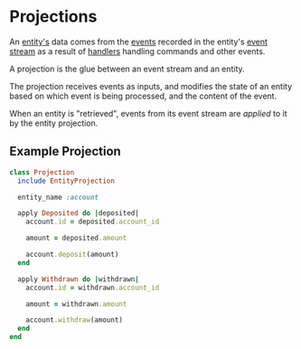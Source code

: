 # Projections

An [entity's](./entities.md) data comes from the [events](/glossary.md#event) recorded in the entity's [event stream](/glossary.md#event-stream) as a result of [handlers](./handlers.md) handling commands and other events.

A projection is the glue between an event stream and an entity.

The projection receives events as inputs, and modifies the state of an entity based on which event is being processed, and the content of the event.

When an entity is "retrieved", events from its event stream are _applied_ to it by the entity projection.

## Example Projection

``` ruby
class Projection
  include EntityProjection

  entity_name :account

  apply Deposited do |deposited|
    account.id = deposited.account_id

    amount = deposited.amount

    account.deposit(amount)
  end

  apply Withdrawn do |withdrawn|
    account.id = withdrawn.account_id

    amount = withdrawn.amount

    account.withdraw(amount)
  end
end
```
